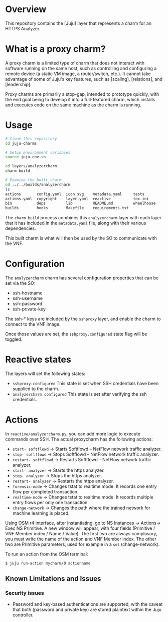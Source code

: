 # Overview

This repository contains the [Juju] layer that represents a charm for an HTTPS Analyzer.

# What is a proxy charm?

A proxy charm is a limited type of charm that does not interact with software running on the same host, such as controlling and configuring a remote device (a static VM image, a router/switch, etc.). It cannot take advantage of some of Juju's key features, such as [scaling], [relations], and [leadership].

Proxy charms are primarily a stop-gap, intended to prototype quickly, with the end goal being to develop it into a full-featured charm, which installs and executes code on the same machine as the charm is running.

# Usage

```bash
# Clone this repository
cd juju-charms

# Setup environment variables
source juju-env.sh

cd layers/analyzercharm
charm build

# Examine the built charm
cd ../../builds/analyzercharm
ls
actions       config.yaml  icon.svg    metadata.yaml     tests
actions.yaml  copyright    layer.yaml  reactive          tox.ini
bin           deps         lib         README.md         wheelhouse
builds        hooks        Makefile    requirements.txt

```

The `charm build` process combines this `analyzercharm` layer with each layer that it
has included in the `metadata.yaml` file, along with their various dependencies.

This built charm is what will then be used by the SO to communicate with the
VNF.

# Configuration

The `analyzercharm` charm has several configuration properties that can be set via
the SO:

- ssh-hostname
- ssh-username
- ssh-password
- ssh-private-key

The ssh-* keys are included by the `sshproxy` layer, and enable the charm to
connect to the VNF image.

Once those values are set, the `sshproxy.configured` state flag will be toggled.

# Reactive states

The layers will set the following states:

- `sshproxy.configured` This state is set when SSH credentials have been supplied to the charm.
- `analyzercharm.configured` This state is set after verifying the ssh credentials.

# Actions

In `reactive/analyzercharm.py`, you can add more logic to execute commands over SSH. The actual proxycharm has the following actions:

- `start- softflowd` -> Starts Softflowd – NetFlow network traffic analyzer.
- `stop- softflowd` -> Stops Softflowd – NetFlow network traffic analyzer.
- `restart- softflowd` -> Restarts Softflowd – NetFlow network traffic analyzer.
-	`start- analyzer` -> Starts the https analyzer.
-	`stop- analyzer` -> Stops the https analyzer.
-	`restart- analyzer` -> Restarts the https analyzer.
-	`forensic-mode` -> Changes tstat to realtime mode. It records one entry flow per completed transaction.
-	`realtime-mode` -> Changes tstat to realtime mode. It records multiple entry flows per only one transaction.
-	`change-network` -> Changes the path where the trained network for machine learning is placed.

Using OSM r4 interface, after instantiating, go to NS Instances -> Actions-> Exec NS Primitive.
A new window will appear, with four fields (Primitive / VNF Member index / Name / Value).
The first two are always complusory, you must write the name of the action and VNF Member index.
The other two are Primitive parameters, used for example in a `set` (change-network).

To run an action from the OSM terminal:

```
$ juju run-action mycharm/0 actionname
```

## Known Limitations and Issues

### Security issues

- Password and key-based authentications are supported, with the caveat that
both (password and private key) are stored plaintext within the Juju controller.
